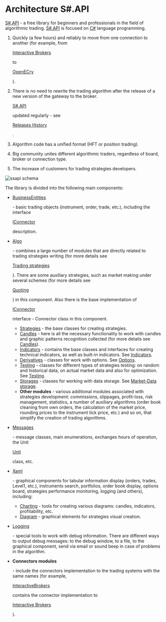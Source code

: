 # Architecture S\#.API

[S\#.API](StockSharpAbout.md) \- a free library for beginners and professionals in the field of algorithmic trading. [S\#.API](StockSharpAbout.md) is focused on [C\#](https://en.wikipedia.org/wiki/C_Sharp_(programming_language)) language programming. 

1. Quickly (a few hours) and reliably to move from one connection to another (for example, from 

   [Interactive Brokers](IB.md)

    to 

   [OpenECry](OEC.md)

   ). 
2. There is no need to rewrite the trading algorithm after the release of a new version of the gateway to the broker. 

   [S\#.API](StockSharpAbout.md)

    updated regularly \- see 

   [Releases History](https://github.com/stocksharp/stocksharp/blob/master/_ReleaseNotes/CHANGE_LOG_API.md)

   . 
3. Algorithm code has a unified format (HFT or position trading). 
4. Big community unites different algorithmic traders, regardless of board, broker or connection type. 
5. The increase of customers for trading strategies developers. 

![ssapi schema](~/images/ssapi_schema.png)

The library is divided into the following main components:

- [BusinessEntities](../api/StockSharp.BusinessEntities.html)

   \- basic trading objects (instrument, order, trade, etc.), including the interface 

  [IConnector](../api/StockSharp.BusinessEntities.IConnector.html)

   description. 
- [Algo](../api/StockSharp.Algo.html)

   \- combines a large number of modules that are directly related to trading strategies writing (for more details see 

  [Trading strategies](Strategy.md)

  ). There are some auxiliary strategies, such as market making under several schemes (for more details see 

  [Quoting](StrategyQuoting.md)

  ) in this component. Also there is the base implementation of 

  [IConnector](../api/StockSharp.BusinessEntities.IConnector.html)

   interface \- Connector class in this component. 
  - [Strategies](../api/StockSharp.Algo.Strategies.html) \- the base classes for creating strategies.
  - [Candles](../api/StockSharp.Algo.Candles.html) \- here is all the necessary functionality to work with candles and graphic patterns recognition collected (for more details see [Candles](Candles.md)).
  - [Indicators](../api/StockSharp.Algo.Indicators.html) \- contains the base classes and interfaces for creating technical indicators, as well as built\-in indicators. See [Indicators](Indicators.md).
  - [Derivatives](../api/StockSharp.Algo.Derivatives.html) \- classes for work with options. See [Options](Options.md).
  - [Testing](../api/StockSharp.Algo.Testing.html) \- classes for different types of strategies testing: on random and historical data, on actual market data and also for optimization. See [Testing](StrategyTesting.md).
  - [Storages](../api/StockSharp.Algo.Storages.html) \- classes for working with data storage. See [Market\-Data storage](Storages.md).
  - **Other modules** \- various additional modules associated with strategies development: commissions, slippages, profit\-loss, risk management, statistics, a number of auxiliary algorithms (order book cleaning from own orders, the calculation of the market price, rounding prices to the instrument tick price, etc.) and so on, that simplify the creation of trading algorithms.
- [Messages](../api/StockSharp.Messages.html)

   \- message classes, main enumerations, exchanges hours of operation, the Unit 

  [Unit](../api/StockSharp.Messages.Unit.html)

   class, etc. 
- [Xaml](../api/StockSharp.Xaml.html)

   \- graphical components for tabular information display (orders, trades, Level1, etc.), instruments search, portfolios, order book display, options board, strategies performance monitoring, logging (and others), including: 
  - [Charting](../api/StockSharp.Xaml.Charting.html) \- tools for creating various diagrams: candles, indicators, profitability, etc.
  - [Diagram](../api/StockSharp.Xaml.Diagram.html) \- graphical elements for strategies visual creation.
- [Logging](../api/StockSharp.Logging.html)

   \- special tools to work with debug information. There are different ways to output debug messages: to the debug window, to a file, to the graphical component, send via email or sound beep in case of problems in the algorithm. 
- **Connectors modules**

   \- include the connectors implementation to the trading systems with the same names (for example, 

  [InteractiveBrokers](../api/StockSharp.InteractiveBrokers.html)

   contains the connector implementation to 

  [Interactive Brokers](IB.md)

  ). 

